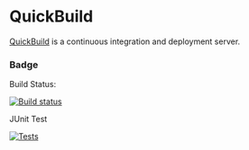 # QuickBuild
[QuickBuild](https://www.pmease.com) is a continuous integration and deployment server.

### Badge

Build Status:

[![Build status](http://demo.pmease.com/rest/badge/build/25.latest/status.svg)](http://demo.pmease.com)

JUnit Test

[![Tests](http://demo.pmease.com/rest/badge/build/25.latest/junit.svg)](http://demo.pmease.com)

